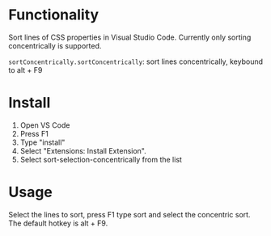 # Functionality

Sort lines of CSS properties in Visual Studio Code. Currently only sorting concentrically is supported.

`sortConcentrically.sortConcentrically`: sort lines concentrically, keybound to alt + F9

# Install

1. Open VS Code
2. Press F1
3. Type "install"
4. Select "Extensions: Install Extension".
5. Select sort-selection-concentrically from the list

# Usage

Select the lines to sort, press F1 type sort and select the concentric sort. The default hotkey is alt + F9.
